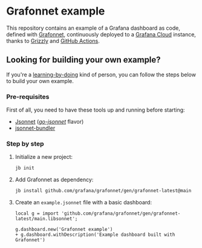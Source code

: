 # Grafonnet example

This repository contains an example of a Grafana dashboard as code, defined with [Grafonnet](https://github.com/grafana/grafonnet), continuously deployed to a [Grafana Cloud](https://grafana.com/products/cloud/) instance, thanks to [Grizzly](https://github.com/grafana/grizzly) and [GitHub Actions](https://docs.github.com/en/actions).

## Looking for building your own example?

If you're a [learning-by-doing](https://en.wikipedia.org/wiki/Learning-by-doing) kind of person, you can follow the steps below to build your own example.

### Pre-requisites

First of all, you need to have these tools up and running before starting:

  - [Jsonnet](https://jsonnet.org/) (*[go-jsonnet](https://github.com/google/go-jsonnet#installation-instructions)* flavor)
  - [jsonnet-bundler](https://github.com/jsonnet-bundler/jsonnet-bundler#install)

### Step by step

1. Initialize a new project:

    ```sh
    jb init
    ```

2. Add Grafonnet as dependency:

    ```sh
    jb install github.com/grafana/grafonnet/gen/grafonnet-latest@main
    ```

3. Create an `example.jsonnet` file with a basic dashboard:

    ```jsonnet
    local g = import 'github.com/grafana/grafonnet/gen/grafonnet-latest/main.libsonnet';
    
    g.dashboard.new('Grafonnet example')
    + g.dashboard.withDescription('Example dashboard built with Grafonnet')
    ```


